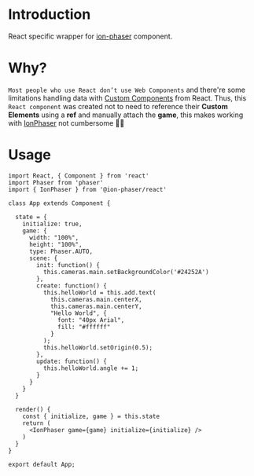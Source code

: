 # Introduction
React specific wrapper for [ion-phaser](https://github.com/proyecto26/ion-phaser) component.

# Why?
`Most people who use React don’t use Web Components` and there're some limitations handling data with [Custom Components](https://custom-elements-everywhere.com/) from React.
Thus, this `React component` was created not to need to reference their **Custom Elements** using a **ref** and manually attach the **game**, this makes working with [IonPhaser](https://github.com/proyecto26/ion-phaser) not cumbersome 👍🏻

# Usage

```tsx
import React, { Component } from 'react'
import Phaser from 'phaser'
import { IonPhaser } from '@ion-phaser/react'

class App extends Component {

  state = {
    initialize: true,
    game: {
      width: "100%",
      height: "100%",
      type: Phaser.AUTO,
      scene: {
        init: function() {
          this.cameras.main.setBackgroundColor('#24252A')
        },
        create: function() {
          this.helloWorld = this.add.text(
            this.cameras.main.centerX, 
            this.cameras.main.centerY, 
            "Hello World", { 
              font: "40px Arial", 
              fill: "#ffffff" 
            }
          );
          this.helloWorld.setOrigin(0.5);
        },
        update: function() {
          this.helloWorld.angle += 1;
        }
      }
    }
  }

  render() {
    const { initialize, game } = this.state
    return (
      <IonPhaser game={game} initialize={initialize} />
    )
  }
}

export default App;
```